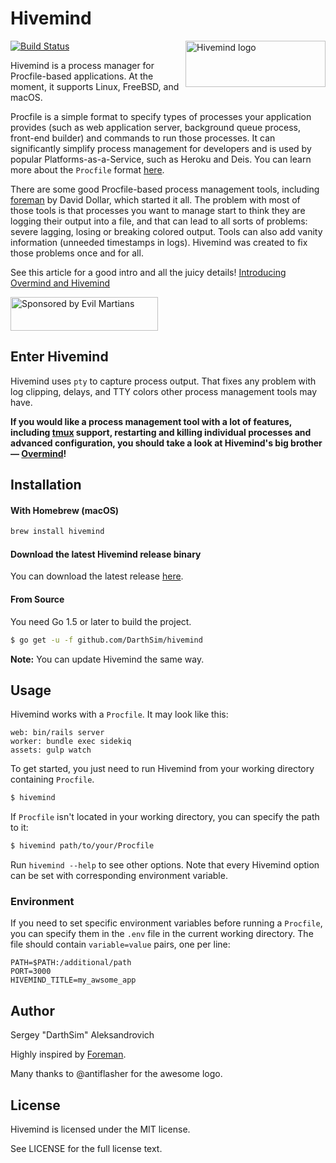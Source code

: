 # Hivemind

<img align="right" width="224" height="74" title="Hivemind logo"
     src="https://cdn.rawgit.com/DarthSim/hivemind/master/logo.svg">

[![Build Status](https://travis-ci.org/DarthSim/hivemind.svg?branch=master)](https://travis-ci.org/DarthSim/hivemind)

Hivemind is a process manager for Procfile-based applications. At the moment, it supports Linux, FreeBSD, and macOS.

Procfile is a simple format to specify types of processes your application provides (such as web application server, background queue process, front-end builder) and commands to run those processes. It can significantly simplify process management for developers and is used by popular Platforms-as-a-Service, such as Heroku and Deis. You can learn more about the `Procfile` format [here](https://devcenter.heroku.com/articles/procfile).

There are some good Procfile-based process management tools, including [foreman](https://github.com/ddollar/foreman) by David Dollar, which started it all. The problem with most of those tools is that processes you want to manage start to think they are logging their output into a file, and that can lead to all sorts of problems: severe lagging, losing or breaking colored output. Tools can also add vanity information (unneeded timestamps in logs). Hivemind was created to fix those problems once and for all.

See this article for a good intro and all the juicy details! [Introducing
Overmind and Hivemind](https://evilmartians.com/chronicles/introducing-overmind-and-hivemind)

<a href="https://evilmartians.com/?utm_source=hivemind">
<img src="https://evilmartians.com/badges/sponsored-by-evil-martians.svg" alt="Sponsored by Evil Martians" width="236" height="54">
</a>

## Enter Hivemind

Hivemind uses `pty` to capture process output. That fixes any problem with log clipping, delays, and TTY colors other process management tools may have.

**If you would like a process management tool with a lot of features, including [tmux](https://tmux.github.io/) support, restarting and killing individual processes and advanced configuration, you should take a look at Hivemind's big brother — [Overmind](https://github.com/DarthSim/overmind)!**

## Installation

#### With Homebrew (macOS)

```bash
brew install hivemind
```

#### Download the latest Hivemind release binary

You can download the latest release [here](https://github.com/DarthSim/hivemind/releases/latest).

#### From Source

You need Go 1.5 or later to build the project.

```bash
$ go get -u -f github.com/DarthSim/hivemind
```

**Note:** You can update Hivemind the same way.

## Usage

Hivemind works with a `Procfile`. It may look like this:

```Procfile
web: bin/rails server
worker: bundle exec sidekiq
assets: gulp watch
```

To get started, you just need to run Hivemind from your working directory containing `Procfile`.

```bash
$ hivemind
```

If `Procfile` isn't located in your working directory, you can specify the path to it:

```bash
$ hivemind path/to/your/Procfile
```

Run `hivemind --help` to see other options. Note that every Hivemind option can be set with corresponding environment variable.

### Environment

If you need to set specific environment variables before running a `Procfile`, you can specify them in the `.env` file in the current working directory. The file should contain `variable=value` pairs, one per line:

```
PATH=$PATH:/additional/path
PORT=3000
HIVEMIND_TITLE=my_awsome_app
```

## Author

Sergey "DarthSim" Aleksandrovich

Highly inspired by [Foreman](https://github.com/ddollar/foreman).

Many thanks to @antiflasher for the awesome logo.

## License

Hivemind is licensed under the MIT license.

See LICENSE for the full license text.
